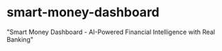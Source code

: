 # smart-money-dashboard
"Smart Money Dashboard - AI-Powered Financial Intelligence with Real Banking"
